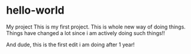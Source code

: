# hello-world
My project
This is my first project. This is whole new way of doing things. Things have changed a lot since i am actively doing such things!!

And dude, this is the first edit i am doing after 1 year!
